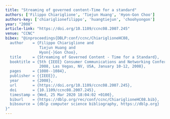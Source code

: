 ```yaml
---
title: "Streaming of governed content-Time for a standard"
authors: ['Filippo Chiariglione', 'Tiejun Huang', 'Hyon-Gon Choo']
authors-key: ['chiariglionefilippo', 'huangtiejun', 'choohyongon']
year: "2008"
article-link: "https://doi.org/10.1109/ccnc08.2007.245"
venue: "CCNC"
bibex: "@inproceedings{DBLP:conf/ccnc/ChiariglioneHC08,
  author    = {Filippo Chiariglione and
               Tiejun Huang and
               Hyon{-}Gon Choo},
  title     = {Streaming of Governed Content - Time for a Standard},
  booktitle = {5th {IEEE} Consumer Communications and Networking Conference, {CCNC}
               2008, Las Vegas, NV, USA, January 10-12, 2008},
  pages     = {1080--1084},
  publisher = {{IEEE}},
  year      = {2008},
  url       = {https://doi.org/10.1109/ccnc08.2007.245},
  doi       = {10.1109/ccnc08.2007.245},
  timestamp = {Wed, 25 Mar 2020 18:04:02 +0100},
  biburl    = {https://dblp.org/rec/conf/ccnc/ChiariglioneHC08.bib},
  bibsource = {dblp computer science bibliography, https://dblp.org}
}"
---
```

